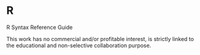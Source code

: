 # R
R Syntax Reference Guide

This work has no commercial and/or profitable interest, is strictly linked to the educational and non-selective collaboration purpose.
